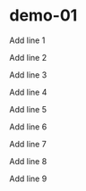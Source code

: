 # demo-01

Add line 1

Add line 2

Add line 3

Add line 4

Add line 5

Add line 6

Add line 7

Add line 8

Add line 9
